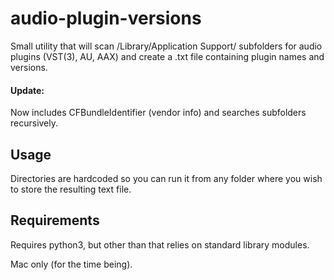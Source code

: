 # audio-plugin-versions

Small utility that will scan /Library/Application Support/ subfolders
for audio plugins (VST(3), AU, AAX) and create a .txt file containing
plugin names and versions.

#### Update:

Now includes CFBundleIdentifier (vendor info) and searches subfolders recursively.

## Usage

Directories are hardcoded so you can run it from any folder where you wish
to store the resulting text file.

## Requirements

Requires python3, but other than that relies on standard library modules.

Mac only (for the time being).
